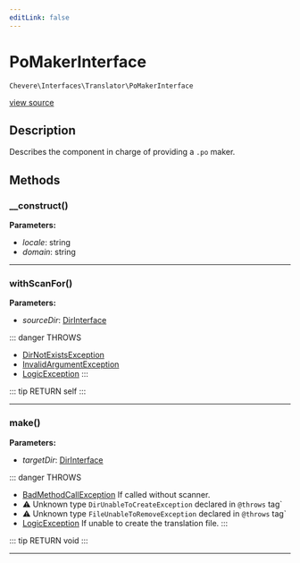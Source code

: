 ```yaml
---
editLink: false
---
```


# PoMakerInterface

`Chevere\Interfaces\Translator\PoMakerInterface`

[view source](https://github.com/chevere/chevere/blob/master/src/Chevere/Interfaces/Translator/PoMakerInterface.php)

## Description

Describes the component in charge of providing a `.po` maker.

## Methods

### __construct()

**Parameters:**

- *locale*: string
- *domain*: string

---

### withScanFor()

**Parameters:**

- *sourceDir*: [DirInterface](../Filesystem/DirInterface.md)

::: danger THROWS
- [DirNotExistsException](../../Exceptions/Filesystem/DirNotExistsException.md) 
- [InvalidArgumentException](../../Exceptions/Core/InvalidArgumentException.md) 
- [LogicException](../../Exceptions/Core/LogicException.md) 
:::

::: tip RETURN
self
:::

---

### make()

**Parameters:**

- *targetDir*: [DirInterface](../Filesystem/DirInterface.md)

::: danger THROWS
- [BadMethodCallException](https://www.php.net/manual/class.badmethodcallexception) If called without scanner.
- ⚠ Unknown type `DirUnableToCreateException` declared in `@throws` tag`
- ⚠ Unknown type `FileUnableToRemoveException` declared in `@throws` tag`
- [LogicException](../../Exceptions/Core/LogicException.md) If unable to create the translation file.
:::

::: tip RETURN
void
:::

---
